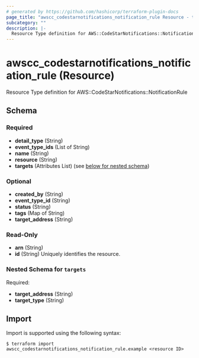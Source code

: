 ```yaml
---
# generated by https://github.com/hashicorp/terraform-plugin-docs
page_title: "awscc_codestarnotifications_notification_rule Resource - terraform-provider-awscc"
subcategory: ""
description: |-
  Resource Type definition for AWS::CodeStarNotifications::NotificationRule
---
```


# awscc_codestarnotifications_notification_rule (Resource)

Resource Type definition for AWS::CodeStarNotifications::NotificationRule



<!-- schema generated by tfplugindocs -->
## Schema

### Required

- **detail_type** (String)
- **event_type_ids** (List of String)
- **name** (String)
- **resource** (String)
- **targets** (Attributes List) (see [below for nested schema](#nestedatt--targets))

### Optional

- **created_by** (String)
- **event_type_id** (String)
- **status** (String)
- **tags** (Map of String)
- **target_address** (String)

### Read-Only

- **arn** (String)
- **id** (String) Uniquely identifies the resource.

<a id="nestedatt--targets"></a>
### Nested Schema for `targets`

Required:

- **target_address** (String)
- **target_type** (String)

## Import

Import is supported using the following syntax:

```shell
$ terraform import awscc_codestarnotifications_notification_rule.example <resource ID>
```
